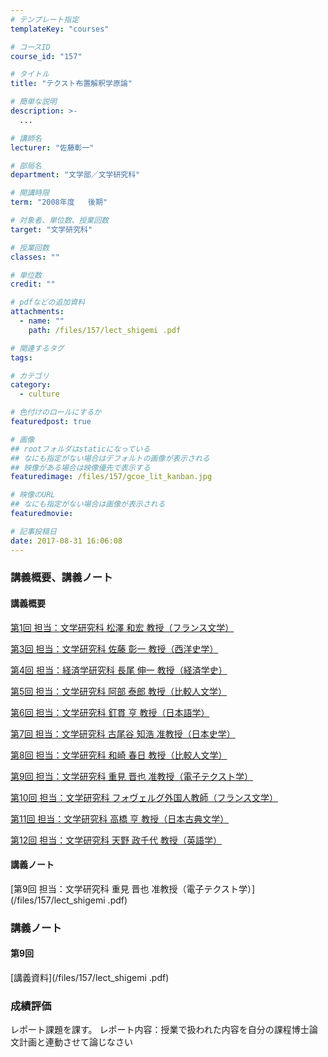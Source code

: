 ```yaml
---
# テンプレート指定
templateKey: "courses"

# コースID
course_id: "157"

# タイトル
title: "テクスト布置解釈学原論"

# 簡単な説明
description: >-
  ...

# 講師名
lecturer: "佐藤彰一"

# 部局名
department: "文学部／文学研究科"

# 開講時限
term: "2008年度	後期"

# 対象者、単位数、授業回数
target: "文学研究科"

# 授業回数
classes: ""

# 単位数
credit: ""

# pdfなどの追加資料
attachments: 
  - name: "" 
    path: /files/157/lect_shigemi .pdf

# 関連するタグ
tags:

# カテゴリ
category:
  - culture

# 色付けのロールにするか
featuredpost: true

# 画像
## rootフォルダはstaticになっている
## なにも指定がない場合はデフォルトの画像が表示される
## 映像がある場合は映像優先で表示する
featuredimage: /files/157/gcoe_lit_kanban.jpg

# 映像のURL
## なにも指定がない場合は画像が表示される
featuredmovie: 

# 記事投稿日
date: 2017-08-31 16:06:08
---
```


### 講義概要、講義ノート



#### 講義概要














[第1回 担当：文学研究科 松澤 和宏 教授（フランス文学）](/files/157/lect1.pdf) 












[第3回 担当：文学研究科 佐藤 彰一 教授（西洋史学）](/files/157/lect3.pdf) 












[第4回 担当：経済学研究科 長尾 伸一 教授（経済学史）](/files/157/lect4.pdf) 












[第5回 担当：文学研究科 阿部 泰郎 教授（比較人文学）](/files/157/lect5.pdf) 












[第6回 担当：文学研究科 釘貫 亨 教授（日本語学）](/files/157/lect6.pdf) 












[第7回 担当：文学研究科 古尾谷 知浩 准教授（日本史学）](/files/157/lect7.pdf) 












[第8回 担当：文学研究科 和崎 春日 教授（比較人文学）](/files/157/lect8.pdf) 












[第9回 担当：文学研究科 重見 晋也 准教授（電子テクスト学）](/files/157/lect9.pdf) 












[第10回 担当：文学研究科 フォヴェルグ外国人教師（フランス文学）](/files/157/lect10.pdf) 












[第11回 担当：文学研究科 高橋 亨 教授（日本古典文学）](/files/157/lect11.pdf) 












[第12回 担当：文学研究科 天野 政千代 教授（英語学）](/files/157/lect12.pdf) 


#### 講義ノート














[第9回 担当：文学研究科 重見 晋也 准教授（電子テクスト学）](/files/157/lect_shigemi .pdf) 


### 講義ノート



#### 第9回
[講義資料](/files/157/lect_shigemi .pdf) 


### 成績評価


レポート課題を課す。
レポート内容：授業で扱われた内容を自分の課程博士論文計画と連動させて論じなさい
